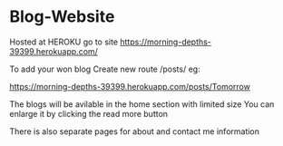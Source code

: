 # Blog-Website

Hosted at HEROKU 
go to site https://morning-depths-39399.herokuapp.com/

To add your won blog 
Create new route /posts/<post-name>
eg:

https://morning-depths-39399.herokuapp.com/posts/Tomorrow

The blogs will be avilable in the home section with limited size
You can enlarge it by clicking the read more button 

There is also separate pages for about and contact me information
